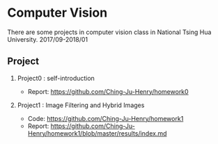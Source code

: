 # Computer Vision
There are some projects in computer vision class in National Tsing Hua University. 2017/09-2018/01

## Project
1. Project0 : self-introduction
      * Report: https://github.com/Ching-Ju-Henry/homework0

2. Project1 : Image Filtering and Hybrid Images
      * Code: https://github.com/Ching-Ju-Henry/homework1
      * Report: https://github.com/Ching-Ju-Henry/homework1/blob/master/results/index.md
